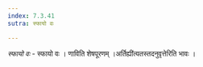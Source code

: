 ```yaml
---
index: 7.3.41
sutra: स्फायो वः

---
```

_स्फायो वः_ - स्फायो वः । णाविति शेषपूरणम् ।अर्तिह्यी॑त्यतस्तदनुवृत्तेरिति भावः ।